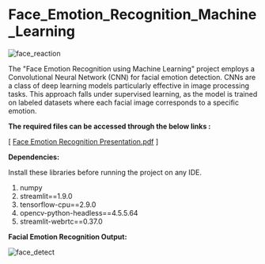 # Face_Emotion_Recognition_Machine_Learning
![face_reaction](https://github.com/user-attachments/assets/27017364-bbca-4130-ac84-ddf5fa86bbe2)

The "Face Emotion Recognition using Machine Learning" project employs a Convolutional Neural Network (CNN) for facial emotion detection. CNNs are a class of deep learning models particularly effective in image processing tasks. This approach falls under supervised learning, as the model is trained on labeled datasets where each facial image corresponds to a specific emotion.

**The required files can be accessed through the below links :**

[ [Face Emotion Recognition Presentation.pdf](https://github.com/user-attachments/files/18245660/Face.Emotion.Recognition.Presentation.pdf) ]

**Dependencies:**

Install these libraries before running the project on any IDE.

1. numpy
2. streamlit==1.9.0
3. tensorflow-cpu==2.9.0
4. opencv-python-headless==4.5.5.64
5. streamlit-webrtc==0.37.0

**Facial Emotion Recognition Output:**

![face_detect](https://github.com/user-attachments/assets/7abf0aea-6776-42d3-afe3-c0c99646157d)
